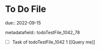 # To Do File

due:: 2022-09-15

metadatafield:: todoTestFile_1042_78

- [ ] Task of todoTestFile_1042 1 [[Query me]]

